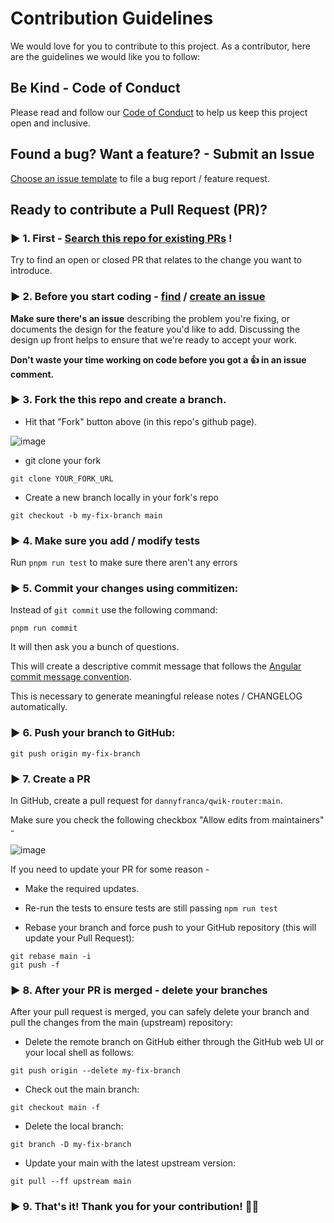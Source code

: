 # Contribution Guidelines

We would love for you to contribute to this project.
As a contributor, here are the guidelines we would like you to follow:

## Be Kind - Code of Conduct

Please read and follow our [Code of Conduct](CODE_OF_CONDUCT.md) to help us keep this project open and inclusive.

## Found a bug? Want a feature? - Submit an Issue

[Choose an issue template](https://github.com/dannyfranca/qwik-router/issues/new/choose) to file a bug report / feature request.

## Ready to contribute a Pull Request (PR)?

### ▶ 1. First - [Search this repo for existing PRs](https://github.com/dannyfranca/qwik-router/pulls) !

Try to find an open or closed PR that relates to the change you want to introduce.

### ▶ 2. **Before you start coding - [find](https://github.com/dannyfranca/qwik-router/issues) / [create an issue](https://github.com/dannyfranca/qwik-router/issues/new/choose)**

**Make sure there's an issue** describing the problem you're fixing, or documents the design for the feature you'd like to add.
Discussing the design up front helps to ensure that we're ready to accept your work.

**Don't waste your time working on code before you got a 👍 in an issue comment.**

### ▶ 3. Fork the this repo and create a branch.

  - Hit that "Fork" button above (in this repo's github page).

![image](https://user-images.githubusercontent.com/1430726/95460679-ec014400-097d-11eb-9a7a-93e0262d37d9.png)

  - git clone your fork

`git clone YOUR_FORK_URL`

  - Create a new branch locally in your fork's repo

```shell
git checkout -b my-fix-branch main
```

### ▶ 4. Make sure you add / modify tests

Run `pnpm run test` to make sure there aren't any errors

### ▶ 5. Commit your changes using commitizen:

Instead of `git commit` use the following command:

```shell
pnpm run commit
```

It will then ask you a bunch of questions.

This will create a descriptive commit message that follows the
[Angular commit message convention](#commit-message-format).

This is necessary to generate meaningful release notes / CHANGELOG automatically.

### ▶ 6. Push your branch to GitHub:

```shell
git push origin my-fix-branch
```

### ▶ 7. Create a PR

In GitHub, create a pull request for `dannyfranca/qwik-router:main`.

Make sure you check the following checkbox "Allow edits from maintainers" -

![image](https://user-images.githubusercontent.com/1430726/95461503-fbcd5800-097e-11eb-9b55-321d1ff0e6bb.png)

If you need to update your PR for some reason -

  - Make the required updates.

  - Re-run the tests to ensure tests are still passing `npm run test`

  - Rebase your branch and force push to your GitHub repository (this will update your Pull Request):

  ```shell
  git rebase main -i
  git push -f
  ```

### ▶ 8. After your PR is merged - delete your branches

After your pull request is merged, you can safely delete your branch and pull the changes from the main (upstream) repository:

  - Delete the remote branch on GitHub either through the GitHub web UI or your local shell as follows:

  ```shell
  git push origin --delete my-fix-branch
  ```

  - Check out the main branch:

  ```shell
  git checkout main -f
  ```

  - Delete the local branch:

  ```shell
  git branch -D my-fix-branch
  ```

  - Update your main with the latest upstream version:

  ```shell
  git pull --ff upstream main
  ```

### ▶ 9. That's it! Thank you for your contribution! 🙏💓
